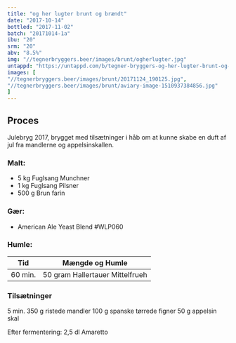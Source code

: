 ```yaml
---
title: "og her lugter brunt og brændt"
date: "2017-10-14"
bottled: "2017-11-02"
batch: "20171014-1a"
ibu: "20"
srm: "20"
abv: "8.5%"
img: "//tegnerbryggers.beer/images/brunt/ogherlugter.jpg"
untappd: "https://untappd.com/b/tegner-bryggers-og-her-lugter-brunt-og-braendt/2390886"
images: [
"//tegnerbryggers.beer/images/brunt/20171124_190125.jpg",
"//tegnerbryggers.beer/images/brunt/aviary-image-1510937384856.jpg"
]
---
```


## Proces

Julebryg 2017, brygget med tilsætninger i håb om at kunne skabe en duft af jul fra mandlerne og appelsinskallen.

### Malt:

* 5 kg Fuglsang Munchner
* 1 kg Fuglsang Pilsner
* 500 g Brun farin

### Gær:

* American Ale Yeast Blend #WLP060

### Humle:

| Tid     | Mængde og Humle                 |
| ------- | ------------------------------- |
| 60 min. | 50 gram Hallertauer Mittelfrueh |

### Tilsætninger

5 min.
350 g ristede mandler
100 g spanske tørrede figner
50 g appelsin skal

Efter fermentering:
2,5 dl Amaretto
